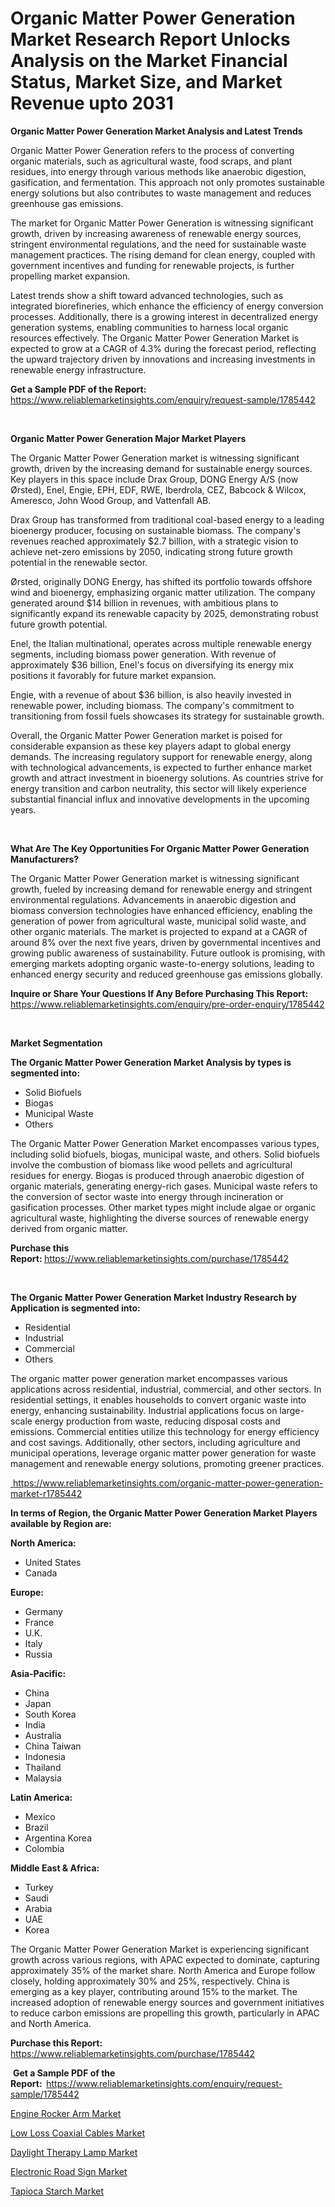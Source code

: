 <p><h1>Organic Matter Power Generation Market Research Report Unlocks Analysis on the Market Financial Status, Market Size, and Market Revenue upto 2031</h1></p><p><strong>Organic Matter Power Generation Market Analysis and Latest Trends</strong></p>
<p><p>Organic Matter Power Generation refers to the process of converting organic materials, such as agricultural waste, food scraps, and plant residues, into energy through various methods like anaerobic digestion, gasification, and fermentation. This approach not only promotes sustainable energy solutions but also contributes to waste management and reduces greenhouse gas emissions.</p><p>The market for Organic Matter Power Generation is witnessing significant growth, driven by increasing awareness of renewable energy sources, stringent environmental regulations, and the need for sustainable waste management practices. The rising demand for clean energy, coupled with government incentives and funding for renewable projects, is further propelling market expansion. </p><p>Latest trends show a shift toward advanced technologies, such as integrated biorefineries, which enhance the efficiency of energy conversion processes. Additionally, there is a growing interest in decentralized energy generation systems, enabling communities to harness local organic resources effectively. The Organic Matter Power Generation Market is expected to grow at a CAGR of 4.3% during the forecast period, reflecting the upward trajectory driven by innovations and increasing investments in renewable energy infrastructure.</p></p>
<p><strong>Get a Sample PDF of the Report:&nbsp;</strong> <a href="https://www.reliablemarketinsights.com/enquiry/request-sample/1785442?utm_campaign=1399&utm_medium=2&utm_source=Github&utm_content=ia&utm_term=08102024&utm_id=organic-matter-power-generation">https://www.reliablemarketinsights.com/enquiry/request-sample/1785442</a></p>
<p>&nbsp;</p>
<p><strong>Organic Matter Power Generation Major Market Players</strong></p>
<p><p>The Organic Matter Power Generation market is witnessing significant growth, driven by the increasing demand for sustainable energy sources. Key players in this space include Drax Group, DONG Energy A/S (now Ørsted), Enel, Engie, EPH, EDF, RWE, Iberdrola, CEZ, Babcock & Wilcox, Ameresco, John Wood Group, and Vattenfall AB.</p><p>Drax Group has transformed from traditional coal-based energy to a leading bioenergy producer, focusing on sustainable biomass. The company's revenues reached approximately $2.7 billion, with a strategic vision to achieve net-zero emissions by 2050, indicating strong future growth potential in the renewable sector.</p><p>Ørsted, originally DONG Energy, has shifted its portfolio towards offshore wind and bioenergy, emphasizing organic matter utilization. The company generated around $14 billion in revenues, with ambitious plans to significantly expand its renewable capacity by 2025, demonstrating robust future growth potential.</p><p>Enel, the Italian multinational, operates across multiple renewable energy segments, including biomass power generation. With revenue of approximately $36 billion, Enel's focus on diversifying its energy mix positions it favorably for future market expansion.</p><p>Engie, with a revenue of about $36 billion, is also heavily invested in renewable power, including biomass. The company's commitment to transitioning from fossil fuels showcases its strategy for sustainable growth.</p><p>Overall, the Organic Matter Power Generation market is poised for considerable expansion as these key players adapt to global energy demands. The increasing regulatory support for renewable energy, along with technological advancements, is expected to further enhance market growth and attract investment in bioenergy solutions. As countries strive for energy transition and carbon neutrality, this sector will likely experience substantial financial influx and innovative developments in the upcoming years.</p></p>
<p>&nbsp;</p>
<p><strong>What Are The Key Opportunities For Organic Matter Power Generation Manufacturers?</strong></p>
<p><p>The Organic Matter Power Generation market is witnessing significant growth, fueled by increasing demand for renewable energy and stringent environmental regulations. Advancements in anaerobic digestion and biomass conversion technologies have enhanced efficiency, enabling the generation of power from agricultural waste, municipal solid waste, and other organic materials. The market is projected to expand at a CAGR of around 8% over the next five years, driven by governmental incentives and growing public awareness of sustainability. Future outlook is promising, with emerging markets adopting organic waste-to-energy solutions, leading to enhanced energy security and reduced greenhouse gas emissions globally.</p></p>
<p><strong>Inquire or Share Your Questions If Any Before Purchasing This Report:</strong> <a href="https://www.reliablemarketinsights.com/enquiry/pre-order-enquiry/1785442?utm_campaign=1399&utm_medium=2&utm_source=Github&utm_content=ia&utm_term=08102024&utm_id=organic-matter-power-generation">https://www.reliablemarketinsights.com/enquiry/pre-order-enquiry/1785442</a></p>
<p>&nbsp;</p>
<p><strong>Market Segmentation</strong></p>
<p><strong>The Organic Matter Power Generation Market Analysis by types is segmented into:</strong></p>
<p><ul><li>Solid Biofuels</li><li>Biogas</li><li>Municipal Waste</li><li>Others</li></ul></p>
<p><p>The Organic Matter Power Generation Market encompasses various types, including solid biofuels, biogas, municipal waste, and others. Solid biofuels involve the combustion of biomass like wood pellets and agricultural residues for energy. Biogas is produced through anaerobic digestion of organic materials, generating energy-rich gases. Municipal waste refers to the conversion of sector waste into energy through incineration or gasification processes. Other market types might include algae or organic agricultural waste, highlighting the diverse sources of renewable energy derived from organic matter.</p></p>
<p><strong>Purchase this Report:&nbsp;</strong><a href="https://www.reliablemarketinsights.com/purchase/1785442?utm_campaign=1399&utm_medium=2&utm_source=Github&utm_content=ia&utm_term=08102024&utm_id=organic-matter-power-generation">https://www.reliablemarketinsights.com/purchase/1785442</a></p>
<p>&nbsp;</p>
<p><strong>The Organic Matter Power Generation Market Industry Research by Application is segmented into:</strong></p>
<p><ul><li>Residential</li><li>Industrial</li><li>Commercial</li><li>Others</li></ul></p>
<p><p>The organic matter power generation market encompasses various applications across residential, industrial, commercial, and other sectors. In residential settings, it enables households to convert organic waste into energy, enhancing sustainability. Industrial applications focus on large-scale energy production from waste, reducing disposal costs and emissions. Commercial entities utilize this technology for energy efficiency and cost savings. Additionally, other sectors, including agriculture and municipal operations, leverage organic matter power generation for waste management and renewable energy solutions, promoting greener practices.</p></p>
<p><a href="https://www.reliablemarketinsights.com/organic-matter-power-generation-market-r1785442?utm_campaign=1399&utm_medium=2&utm_source=Github&utm_content=ia&utm_term=08102024&utm_id=organic-matter-power-generation">&nbsp;https://www.reliablemarketinsights.com/organic-matter-power-generation-market-r1785442</a></p>
<p><strong>In terms of Region, the Organic Matter Power Generation Market Players available by Region are:</strong></p>
<p>
    <p> <strong> North America: </strong>
        <ul>
            <li>United States</li>
            <li>Canada</li>
        </ul>
        </p> 
    <p> <strong> Europe: </strong>
        <ul>
            <li>Germany</li>
            <li>France</li>
            <li>U.K.</li>
            <li>Italy</li>
            <li>Russia</li>
        </ul>
        </p> 
    <p> <strong> Asia-Pacific: </strong>
        <ul>
            <li>China</li>
            <li>Japan</li>
            <li>South Korea</li>
            <li>India</li>
            <li>Australia</li>
            <li>China Taiwan</li>
            <li>Indonesia</li>
            <li>Thailand</li>
            <li>Malaysia</li>
        </ul>
        </p> 
    <p> <strong> Latin America: </strong>
        <ul>
            <li>Mexico</li>
            <li>Brazil</li>
            <li>Argentina Korea</li>
            <li>Colombia</li>
        </ul>
        </p> 
    <p> <strong> Middle East & Africa: </strong>
        <ul>
            <li>Turkey</li>
            <li>Saudi</li>
            <li>Arabia</li>
            <li>UAE</li>
            <li>Korea</li>
        </ul>
    </p>
    </p>
<p><p>The Organic Matter Power Generation Market is experiencing significant growth across various regions, with APAC expected to dominate, capturing approximately 35% of the market share. North America and Europe follow closely, holding approximately 30% and 25%, respectively. China is emerging as a key player, contributing around 15% to the market. The increased adoption of renewable energy sources and government initiatives to reduce carbon emissions are propelling this growth, particularly in APAC and North America.</p></p>
<p><strong>Purchase this Report: </strong><a href="https://www.reliablemarketinsights.com/purchase/1785442?utm_campaign=1399&utm_medium=2&utm_source=Github&utm_content=ia&utm_term=08102024&utm_id=organic-matter-power-generation">https://www.reliablemarketinsights.com/purchase/1785442</a></p>
<p>&nbsp;<strong>Get a Sample PDF of the Report:&nbsp;&nbsp;</strong><a href="https://www.reliablemarketinsights.com/enquiry/request-sample/1785442?utm_campaign=1399&utm_medium=2&utm_source=Github&utm_content=ia&utm_term=08102024&utm_id=organic-matter-power-generation">https://www.reliablemarketinsights.com/enquiry/request-sample/1785442</a></p>
<p><strong></strong></p>
<p><p><a href="https://www.linkedin.com/pulse/global-perspectives-engine-rocker-arm-market-trends-challenges-7bmyc?utm_campaign=1399&utm_medium=2&utm_source=Github&utm_content=ia&utm_term=08102024&utm_id=organic-matter-power-generation">Engine Rocker Arm Market</a></p><p><a href="https://www.linkedin.com/pulse/low-loss-coaxial-cables-market-outlook-forecast-from-2024-fabhe?utm_campaign=1399&utm_medium=2&utm_source=Github&utm_content=ia&utm_term=08102024&utm_id=organic-matter-power-generation">Low Loss Coaxial Cables Market</a></p><p><a href="https://www.linkedin.com/pulse/daylight-therapy-lamp-market-trends-focusing-insight-forecast-kx0nc?utm_campaign=1399&utm_medium=2&utm_source=Github&utm_content=ia&utm_term=08102024&utm_id=organic-matter-power-generation">Daylight Therapy Lamp Market</a></p><p><a href="https://www.linkedin.com/pulse/electronic-road-sign-market-navigating-challenges-unlocking-cteyc?utm_campaign=1399&utm_medium=2&utm_source=Github&utm_content=ia&utm_term=08102024&utm_id=organic-matter-power-generation">Electronic Road Sign Market</a></p><p><a href="https://issuu.com/reportprime-2/docs/tapioca-starch-market-size-2030.ppt_b74a77818ff215?utm_campaign=1399&utm_medium=2&utm_source=Github&utm_content=ia&utm_term=08102024&utm_id=organic-matter-power-generation">Tapioca Starch Market</a></p></p>